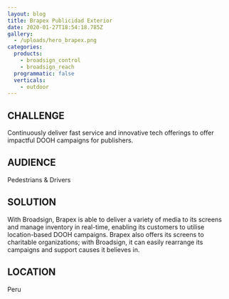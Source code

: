 ```yaml
---
layout: blog
title: Brapex Publicidad Exterior
date: 2020-01-27T18:54:18.785Z
gallery:
  - /uploads/hero_brapex.png
categories:
  products:
    - broadsign_control
    - broadsign_reach
  programmatic: false
  verticals:
    - outdoor
---
```


## CHALLENGE

Continuously deliver fast service and innovative tech offerings to offer impactful DOOH campaigns for publishers.

## AUDIENCE

Pedestrians & Drivers

## SOLUTION

With Broadsign, Brapex is able to deliver a variety of media to its screens and manage inventory in real-time, enabling its customers to utilise location-based DOOH campaigns. Brapex also offers its screens to charitable organizations; with Broadsign, it can easily rearrange its campaigns and support causes it believes in.

## LOCATION

Peru
